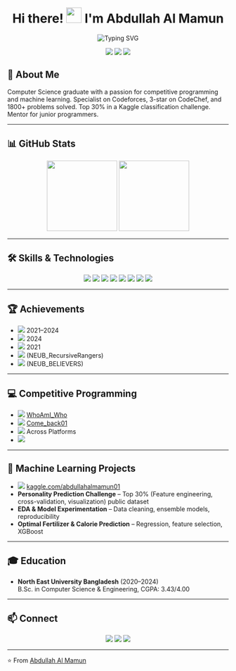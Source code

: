 <!-- Profile Banner -->

<h1 align="center">Hi there! <img src="https://media.giphy.com/media/hvRJCLFzcasrR4ia7z/giphy.gif" width="35px"> I'm Abdullah Al Mamun</h1>

<p align="center">
  <img src="https://readme-typing-svg.herokuapp.com?font=Fira+Code&weight=500&size=25&pause=1000&color=F7971E&random=false&width=435&lines=Competitive+Programmer;Machine+Learning+Enthusiast;Problem+Solver;1800%2B+Problems+Solved" alt="Typing SVG" />
</p>

<p align="center">
  <a href="mailto:almamun11131@gmail.com"><img src="https://img.shields.io/badge/Email-red?style=for-the-badge&logo=gmail&logoColor=white"></a>
  <a href="https://www.linkedin.com/in/abdullah-al-mamun-003913205/"><img src="https://img.shields.io/badge/LinkedIn-blue?style=for-the-badge&logo=linkedin&logoColor=white"></a>
  <a href="https://www.google.com/maps/place/Sylhet"><img src="https://img.shields.io/badge/Location-_Bangladesh-green?style=for-the-badge&logo=google-maps"></a>
</p>

## 📝 About Me

Computer Science graduate with a passion for competitive programming and machine learning. Specialist on Codeforces, 3-star on CodeChef, and 1800+ problems solved. Top 30% in a Kaggle classification challenge. Mentor for junior programmers.

---

## 📊 GitHub Stats

<p align="center">
  <img src="https://github-readme-stats.vercel.app/api?username=Abu-Taher01&show_icons=true&theme=github_dark&hide_border=true&count_private=true" height="160"/>
  <img src="https://github-readme-streak-stats.herokuapp.com/?user=Abu-Taher01&theme=github-dark&hide_border=true" height="160"/>
</p>

---

## 🛠️ Skills & Technologies

<p align="center">
  <img src="https://img.shields.io/badge/C++-00599C?style=flat-square&logo=c%2B%2B&logoColor=white"/>
  <img src="https://img.shields.io/badge/Python-3776AB?style=flat-square&logo=python&logoColor=white"/>
  <img src="https://img.shields.io/badge/TensorFlow-FF6F00?style=flat-square&logo=tensorflow&logoColor=white"/>
  <img src="https://img.shields.io/badge/Scikit--Learn-F7931E?style=flat-square&logo=scikit-learn&logoColor=white"/>
  <img src="https://img.shields.io/badge/Django-092E20?style=flat-square&logo=django&logoColor=white"/>
  <img src="https://img.shields.io/badge/NumPy-013243?style=flat-square&logo=numpy&logoColor=white"/>
  <img src="https://img.shields.io/badge/Pandas-150458?style=flat-square&logo=pandas&logoColor=white"/>
  <img src="https://img.shields.io/badge/Jupyter-F37626?style=flat-square&logo=jupyter&logoColor=white"/>
</p>

---

## 🏆 Achievements

- <img src="https://img.shields.io/badge/ICPC-4x_Regionalist-gold?style=flat-square"/> 2021–2024
- <img src="https://img.shields.io/badge/Code_Battle-4th_Place_SUST_CSE_Carnival-blue?style=flat-square"/> 2024
- <img src="https://img.shields.io/badge/Meta_Hacker_Cup-Round_2_(Rank_2826)-blue?style=flat-square"/> 2021
- <img src="https://img.shields.io/badge/UIU_IUPC-Rank_85-orange?style=flat-square"/> (NEUB_RecursiveRangers)
- <img src="https://img.shields.io/badge/CUET_IUPC-Rank_63-orange?style=flat-square"/> (NEUB_BELIEVERS)

---

## 💻 Competitive Programming

- <img src="https://img.shields.io/badge/Codeforces-1406_(Specialist)-purple?style=flat-square&logo=codeforces"/> [WhoAmI_Who](https://codeforces.com/profile/WhoAmI_Who)
- <img src="https://img.shields.io/badge/CodeChef-1685_(3★)-brown?style=flat-square&logo=codechef"/> [Come_back01](https://www.codechef.com/users/come_back01)
- <img src="https://img.shields.io/badge/Problems_Solved-1800%2B-blue?style=flat-square&logo=leetcode"/> Across Platforms
- <img src="https://img.shields.io/badge/Mentor-NEUB_CP_Training_Camp-informational?style=flat-square"/>

---

## 🤖 Machine Learning Projects

- <img src="https://img.shields.io/badge/Kaggle-Profile-20BEFF?style=flat-square&logo=kaggle&logoColor=white"/> [kaggle.com/abdullahalmamun01](https://www.kaggle.com/abdullahalmamun01)
- **Personality Prediction Challenge** – Top 30% (Feature engineering, cross-validation, visualization) public dataset
- **EDA & Model Experimentation** – Data cleaning, ensemble models, reproducibility
- **Optimal Fertilizer & Calorie Prediction** – Regression, feature selection, XGBoost

---

## 🎓 Education

- **North East University Bangladesh** (2020–2024)  
  B.Sc. in Computer Science & Engineering, CGPA: 3.43/4.00

---

## 📫 Connect

<p align="center">
  <a href="mailto:almamun11131@gmail.com"><img src="https://img.shields.io/badge/Email-almamun11131%40gmail.com-red?style=flat-square&logo=gmail&logoColor=white"></a>
  <a href="https://www.linkedin.com/in/abdullah-al-mamun-003913205/"><img src="https://img.shields.io/badge/LinkedIn-Abdullah_Al_Mamun-blue?style=flat-square&logo=linkedin&logoColor=white"></a>
  <a href="https://www.google.com/maps/place/Sylhet"><img src="https://img.shields.io/badge/Location-Sylhet,_Bangladesh-green?style=flat-square&logo=google-maps"></a>
</p>

---

⭐️ From [Abdullah Al Mamun](https://github.com/Abu-Taher01)

